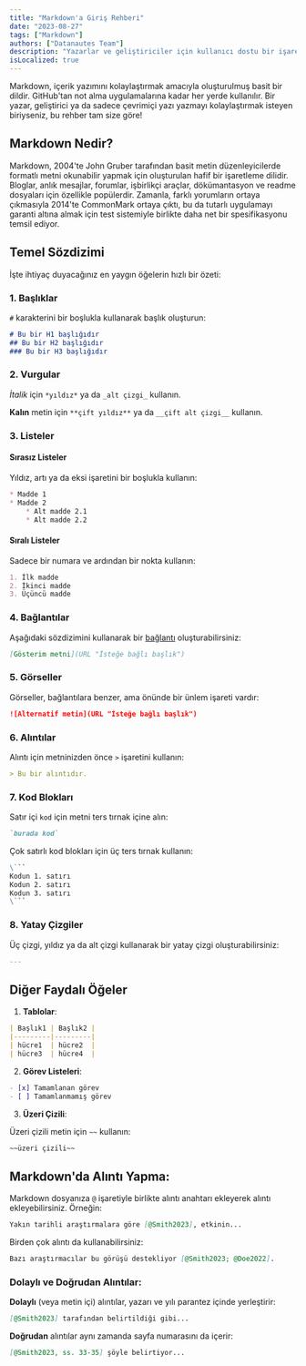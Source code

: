 ```yaml
---
title: "Markdown'a Giriş Rehberi"
date: "2023-08-27"
tags: ["Markdown"]
authors: ["Datanautes Team"]
description: "Yazarlar ve geliştiriciler için kullanıcı dostu bir işaretleme dilini, Markdown'ı keşfedin. GitHub gibi platformlarda içerik okunabilirliğinizi artırın. Rehberimize göz atın!"
isLocalized: true
---
```


Markdown, içerik yazımını kolaylaştırmak amacıyla oluşturulmuş basit bir dildir. GitHub'tan not alma uygulamalarına kadar her yerde kullanılır. Bir yazar, geliştirici ya da sadece çevrimiçi yazı yazmayı kolaylaştırmak isteyen biriyseniz, bu rehber tam size göre!

## Markdown Nedir?

Markdown, 2004'te John Gruber tarafından basit metin düzenleyicilerde formatlı metni okunabilir yapmak için oluşturulan hafif bir işaretleme dilidir. Bloglar, anlık mesajlar, forumlar, işbirlikçi araçlar, dökümantasyon ve readme dosyaları için özellikle popülerdir. Zamanla, farklı yorumların ortaya çıkmasıyla 2014'te CommonMark ortaya çıktı, bu da tutarlı uygulamayı garanti altına almak için test sistemiyle birlikte daha net bir spesifikasyonu temsil ediyor.

## Temel Sözdizimi

İşte ihtiyaç duyacağınız en yaygın öğelerin hızlı bir özeti:

### 1. Başlıklar

`#` karakterini bir boşlukla kullanarak başlık oluşturun:

```md
# Bu bir H1 başlığıdır
## Bu bir H2 başlığıdır
### Bu bir H3 başlığıdır
```

### 2. Vurgular

_İtalik_ için `*yıldız*` ya da `_alt çizgi_` kullanın.

**Kalın** metin için `**çift yıldız**` ya da `__çift alt çizgi__` kullanın.

### 3. Listeler

#### Sırasız Listeler

Yıldız, artı ya da eksi işaretini bir boşlukla kullanın:

```md
* Madde 1
* Madde 2
    * Alt madde 2.1
    * Alt madde 2.2
```

#### Sıralı Listeler

Sadece bir numara ve ardından bir nokta kullanın:

```md
1. İlk madde
2. İkinci madde
3. Üçüncü madde
```

### 4. Bağlantılar

Aşağıdaki sözdizimini kullanarak bir [bağlantı](https://www.example.com/) oluşturabilirsiniz:

```md
[Gösterim metni](URL "İsteğe bağlı başlık")
```

### 5. Görseller

Görseller, bağlantılara benzer, ama önünde bir ünlem işareti vardır:

```md
![Alternatif metin](URL "İsteğe bağlı başlık")
```

### 6. Alıntılar

Alıntı için metninizden önce `>` işaretini kullanın:

```md
> Bu bir alıntıdır.
```

### 7. Kod Blokları

Satır içi `kod` için metni ters tırnak içine alın:

```md
`burada kod`
```

Çok satırlı kod blokları için üç ters tırnak kullanın:

```md
\```
Kodun 1. satırı
Kodun 2. satırı
Kodun 3. satırı
\```
```

### 8. Yatay Çizgiler

Üç çizgi, yıldız ya da alt çizgi kullanarak bir yatay çizgi oluşturabilirsiniz:

```md
---
```

## Diğer Faydalı Öğeler

1. **Tablolar**:

```md
| Başlık1 | Başlık2 |
|---------|---------|
| hücre1  | hücre2  |
| hücre3  | hücre4  |
```

2. **Görev Listeleri**:

```md
- [x] Tamamlanan görev
- [ ] Tamamlanmamış görev
```

3. **Üzeri Çizili**:

Üzeri çizili metin için `~~` kullanın:

```md
~~üzeri çizili~~
```

## Markdown'da Alıntı Yapma:

Markdown dosyanıza `@` işaretiyle birlikte alıntı anahtarı ekleyerek alıntı ekleyebilirsiniz. Örneğin:

```md
Yakın tarihli araştırmalara göre [@Smith2023], etkinin...
```

Birden çok alıntı da kullanabilirsiniz:

```md
Bazı araştırmacılar bu görüşü destekliyor [@Smith2023; @Doe2022].
```

### Dolaylı ve Doğrudan Alıntılar:

**Dolaylı** (veya metin içi) alıntılar, yazarı ve yılı parantez içinde yerleştirir:

```md
[@Smith2023] tarafından belirtildiği gibi...
```

**Doğrudan** alıntılar aynı zamanda sayfa numarasını da içerir:

```md
[@Smith2023, ss. 33-35] şöyle belirtiyor...
```

